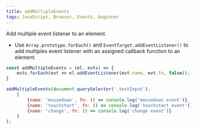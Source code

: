 ```yaml
---
title: addMultipleEvents
tags: JavaScript, Browser, Events, beginner
---
```


Add multiple event listener to an element.

- Use <code>Array.prototype.forEach()</code> and <code>EventTarget.addEventListener()</code> to add multiples event listener with an assigned callback function to an element.

```js
const addMultipleEvents = (el, evts) => {
    evts.forEach(evt => el.addEventListener(evt.name, evt.fn, false));
}
```

```js
addMultipleEvents(document.querySelector('.textInput'),
    [
        {name: 'mousedown', fn: () => console.log('mousedown event')},
        {name: 'touchstart', fn: () => console.log('touchstart event')},
        {name: 'change', fn: () => console.log('change event')}
    ]
);
```
